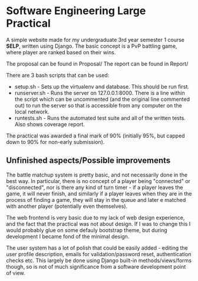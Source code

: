  Software Engineering Large Practical
=======
 
 A simple website made for my undergraduate 3rd year semester 1 course __SELP__, written using Django.
 The basic concept is a PvP battling game, where player are ranked based on their wins.

The proposal can be found in Proposal/
The report can be found in Report/

There are 3 bash scripts that can be used:
* setup.sh 		- Sets up the virtualenv and database. This should be run first.
* runserver.sh 	- Runs the server on 127.0.0.1:8000. There is a line within the script which can be uncommented (and the original line commented out) to run the server so that is accessible from any computer on the local network.
* runtests.sh 	- Runs the automated test suite and all of the written tests. Also shows coverage report.

The practical was awarded a final mark of 90% (initially 95%, but capped down to 90% for non-early submission). 

## Unfinished aspects/Possible improvements
The battle matchup system is pretty basic, and not necessarily done in the best way. In particular, there is no concept of a player being "connected" or "disconnected", nor is there any kind of turn timer - if a player leaves the game, it will never finish, and similarly if a player leaves when they are in the process of finding a game, they will stay in the queue and later e matched with another player (potentially even themselves). 

The web frontend is very basic due to my lack of web design experience, and the fact that the practical was not about design. If I was to change this I would probably glue on some defauly bootstrap theme, but during development I became fond of the minimal design.

The user system has a lot of polish that could be easily added - editing the user profile description, emails for validation/password reset, authentication checks etc. This largely be done using Django built-in methods/views/forms though, so is not of much significance from a software development point of view.
